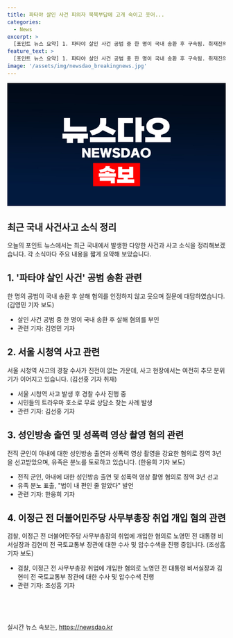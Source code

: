 ```yaml
---
title: 파타야 살인 사건 피의자 묵묵부답에 고개 숙이고 웃어...
categories:
  - News
excerpt: >
  [포인트 뉴스 요약] 1. 파타야 살인 사건 공범 중 한 명이 국내 송환 후 구속됨. 취재진의 살해 혐의 질문에 웃으며 지나감. 2. 서울 시청역 사고 발생 후 경찰 수사는 진전 없음. 사고 현장에서 추모가 이어지고 있으며, 시민들은 트라우마로 인한 상담소를 찾고 있음. 3. 전직 군인이 아내에게 성인방송 출연과 성관계 영상 촬영을 강요한 혐의로 징역 3년 선고. 유가족은 분노 및 불만 표출. 4. 검찰, 이전 사무부총장의 취업 개입 혐의로 노 전 실장과 김 전 장관에 대한 압수수색 및 소환 조사 계획.
feature_text: >
  [포인트 뉴스 요약] 1. 파타야 살인 사건 공범 중 한 명이 국내 송환 후 구속됨. 취재진의 살해 혐의 질문에 웃으며 지나감. 2. 서울 시청역 사고 발생 후 경찰 수사는 진전 없음. 사고 현장에서 추모가 이어지고 있으며, 시민들은 트라우마로 인한 상담소를 찾고 있음. 3. 전직 군인이 아내에게 성인방송 출연과 성관계 영상 촬영을 강요한 혐의로 징역 3년 선고. 유가족은 분노 및 불만 표출. 4. 검찰, 이전 사무부총장의 취업 개입 혐의로 노 전 실장과 김 전 장관에 대한 압수수색 및 소환 조사 계획.
image: '/assets/img/newsdao_breakingnews.jpg'
---
```


<p><img src="/assets/img/newsdao_breakingnews.jpg" alt="koreaapp 속보" /></p>

<h2 data-ke-size="size26">최근 국내 사건사고 소식 정리</h2>

<p data-ke-size="size16">오늘의 포인트 뉴스에서는 최근 국내에서 발생한 다양한 사건과 사고 소식을 정리해보겠습니다. 각 소식마다 주요 내용을 짧게 요약해 보았습니다.</p>

<h2 data-ke-size="size24">1. '파타야 살인 사건' 공범 송환 관련</h2>

<p data-ke-size="size16">한 명의 공범이 국내 송환 후 살해 혐의를 인정하지 않고 웃으며 질문에 대답하였습니다. (김영민 기자 보도)</p>

<ul>
  <li>살인 사건 공범 중 한 명이 국내 송환 후 살해 혐의를 부인</li>
  <li>관련 기자: 김영민 기자</li>
</ul>

<h2 data-ke-size="size24">2. 서울 시청역 사고 관련</h2>

<p data-ke-size="size16">서울 시청역 사고의 경찰 수사가 진전이 없는 가운데, 사고 현장에서는 여전히 추모 분위기가 이어지고 있습니다. (김선홍 기자 취재)</p>

<ul>
  <li>서울 시청역 사고 발생 후 경찰 수사 진행 중</li>
  <li>시민들의 트라우마 호소로 무료 상담소 찾는 사례 발생</li>
  <li>관련 기자: 김선홍 기자</li>
</ul>

<h2 data-ke-size="size24">3. 성인방송 출연 및 성폭력 영상 촬영 혐의 관련</h2>

<p data-ke-size="size16">전직 군인이 아내에 대한 성인방송 출연과 성폭력 영상 촬영을 강요한 혐의로 징역 3년을 선고받았으며, 유족은 분노를 토로하고 있습니다. (한웅희 기자 보도)</p>

<ul>
  <li>전직 군인, 아내에 대한 성인방송 출연 및 성폭력 영상 촬영 혐의로 징역 3년 선고</li>
  <li>유족 분노 표출, "법이 내 편인 줄 알았다" 발언</li>
  <li>관련 기자: 한웅희 기자</li>
</ul>

<h2 data-ke-size="size24">4. 이정근 전 더불어민주당 사무부총장 취업 개입 혐의 관련</h2>

<p data-ke-size="size16">검찰, 이정근 전 더불어민주당 사무부총장의 취업에 개입한 혐의로 노영민 전 대통령 비서실장과 김현미 전 국토교통부 장관에 대한 수사 및 압수수색을 진행 중입니다. (조성흠 기자 보도)</p>

<ul>
  <li>검찰, 이정근 전 사무부총장 취업에 개입한 혐의로 노영민 전 대통령 비서실장과 김현미 전 국토교통부 장관에 대한 수사 및 압수수색 진행</li>
  <li>관련 기자: 조성흠 기자</li>
</ul>

<p data-ke-size="size16">&nbsp;</p>

<p data-ke-size="size16">&nbsp;</p>
실시간 뉴스 속보는, <a href="https://newsdao.kr" rel="dofollow">https://newsdao.kr</a>


